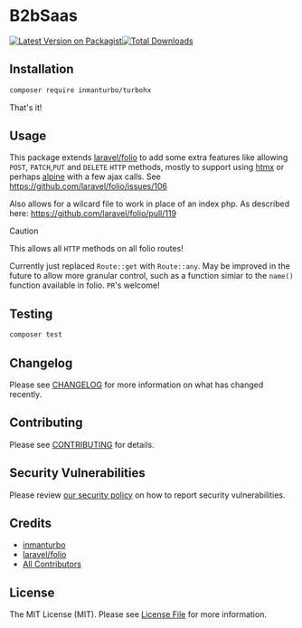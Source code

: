 # B2bSaas

[![Latest Version on Packagist](https://img.shields.io/packagist/v/inmanturbo/turbohx.svg?style=flat-square)](https://packagist.org/packages/inmanturbo/turbohx)[![Total Downloads](https://img.shields.io/packagist/dt/inmanturbo/turbohx.svg?style=flat-square)](https://packagist.org/packages/inmanturbo/turbohx)

## Installation

```bash
composer require inmanturbo/turbohx
```

That's it!

## Usage

This package extends [laravel/folio](https://github.com/laravel/folio) to add some extra features like allowing `POST`, `PATCH`,`PUT` and `DELETE` `HTTP` methods, mostly to support using [htmx](https://github.com/bigskysoftware/htmx) or perhaps [alpine](https://github.com/alpinejs/alpine) with a few ajax calls. See <https://github.com/laravel/folio/issues/106>

Also allows for a wilcard file to work in place of an index php. As described here: <https://github.com/laravel/folio/pull/119>

> [!CAUTION]
> This allows all `HTTP` methods on all folio routes!

Currently just replaced `Route::get` with `Route::any`. May be improved in the future to allow more granular control, such as a function simiar to the `name()` function available in folio. `PR`'s welcome!

## Testing

```bash
composer test
```

## Changelog

Please see [CHANGELOG](CHANGELOG.md) for more information on what has changed recently.

## Contributing

Please see [CONTRIBUTING](CONTRIBUTING.md) for details.

## Security Vulnerabilities

Please review [our security policy](../../security/policy) on how to report security vulnerabilities.

## Credits

- [inmanturbo](https://github.com/inmanturbo)
- [laravel/folio](https://github.com/inmanturbo)
- [All Contributors](../../contributors)

## License

The MIT License (MIT). Please see [License File](LICENSE.md) for more information.
